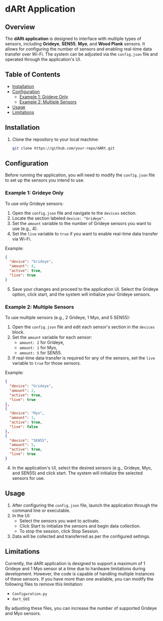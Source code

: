 # dARt Application

## Overview

The **dARt application** is designed to interface with multiple types of sensors, including **Grideye**, **SEN55**, **Myo**, and **Wood Plank** sensors. It allows for configuring the number of sensors and enabling real-time data transfer over Wi-Fi. The system can be adjusted via the `config.json` file and operated through the application's UI.

## Table of Contents

- [Installation](#installation)
- [Configuration](#configuration)
  - [Example 1: Grideye Only](#example-1-grideye-only)
  - [Example 2: Multiple Sensors](#example-2-multiple-sensors)
- [Usage](#usage)
- [Limitations](#limitations)

## Installation

1. Clone the repository to your local machine:
   ```bash
   git clone https://github.com/your-repo/dARt.git
   ```

## Configuration

Before running the application, you will need to modify the `config.json` file to set up the sensors you intend to use.

### Example 1: Grideye Only

To use only Grideye sensors:

1. Open the `config.json` file and navigate to the `devices` section.
2. Locate the section labeled `device: "Grideye"`.
3. Set the `amount` variable to the number of Grideye sensors you want to use (e.g., 4).
4. Set the `live` variable to `true` if you want to enable real-time data transfer via Wi-Fi.

Example:

```json
{
  "device": "Grideye",
  "amount": 4,
  "active": true,
  "live": true
}
```

5. Save your changes and proceed to the application UI. Select the Grideye option, click start, and the system will initialize your Grideye sensors.

### Example 2: Multiple Sensors

To use multiple sensors (e.g., 2 Grideye, 1 Myo, and 5 SEN55):

1. Open the `config.json` file and edit each sensor's section in the `devices` block.
2. Set the `amount` variable for each sensor:
   - `amount: 2` for Grideye,
   - `amount: 1` for Myo,
   - `amount: 5` for SEN55.
3. If real-time data transfer is required for any of the sensors, set the `live` variable to `true` for those sensors.

Example:

```json
{
  "device": "Grideye",
  "amount": 2,
  "active": true,
  "live": true
},
{
  "device": "Myo",
  "amount": 1,
  "active": true,
  "live": false
},
{
  "device": "SEN55",
  "amount": 5,
  "active": true,
  "live": true
}
```

4. In the application's UI, select the desired sensors (e.g., Grideye, Myo, and SEN55) and click start. The system will initialize the selected sensors for use.

## Usage

1. After configuring the `config.json` file, launch the application through the command line or executable.
2. In the UI:
   - Select the sensors you want to activate.
   - Click Start to initialize the sensors and begin data collection.
   - To stop the session, click Stop Session.
3. Data will be collected and transferred as per the configured settings.

## Limitations

Currently, the dARt application is designed to support a maximum of 1 Grideye and 1 Myo sensor at a time due to hardware limitations during development. However, the code is capable of handling multiple instances of these sensors. If you have more than one available, you can modify the following files to remove this limitation:

- `Configuration.py`
- `dart_GUI`

By adjusting these files, you can increase the number of supported Grideye and Myo sensors.
